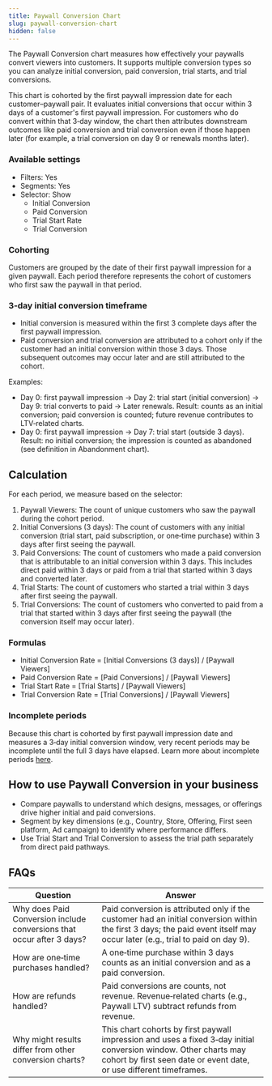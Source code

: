 ```yaml
---
title: Paywall Conversion Chart
slug: paywall-conversion-chart
hidden: false
---
```


The Paywall Conversion chart measures how effectively your paywalls convert viewers into customers. It supports multiple conversion types so you can analyze initial conversion, paid conversion, trial starts, and trial conversions.

This chart is cohorted by the first paywall impression date for each customer–paywall pair. It evaluates initial conversions that occur within 3 days of a customer's first paywall impression. For customers who do convert within that 3‑day window, the chart then attributes downstream outcomes like paid conversion and trial conversion even if those happen later (for example, a trial conversion on day 9 or renewals months later).

### Available settings

- Filters: Yes
- Segments: Yes
- Selector: Show
  - Initial Conversion
  - Paid Conversion
  - Trial Start Rate
  - Trial Conversion

### Cohorting

Customers are grouped by the date of their first paywall impression for a given paywall. Each period therefore represents the cohort of customers who first saw the paywall in that period.

### 3‑day initial conversion timeframe

- Initial conversion is measured within the first 3 complete days after the first paywall impression.
- Paid conversion and trial conversion are attributed to a cohort only if the customer had an initial conversion within those 3 days. Those subsequent outcomes may occur later and are still attributed to the cohort.

Examples:

- Day 0: first paywall impression → Day 2: trial start (initial conversion) → Day 9: trial converts to paid → Later renewals. Result: counts as an initial conversion; paid conversion is counted; future revenue contributes to LTV‑related charts.
- Day 0: first paywall impression → Day 7: trial start (outside 3 days). Result: no initial conversion; the impression is counted as abandoned (see definition in Abandonment chart).

## Calculation

For each period, we measure based on the selector:

1. Paywall Viewers: The count of unique customers who saw the paywall during the cohort period.
2. Initial Conversions (3 days): The count of customers with any initial conversion (trial start, paid subscription, or one‑time purchase) within 3 days after first seeing the paywall.
3. Paid Conversions: The count of customers who made a paid conversion that is attributable to an initial conversion within 3 days. This includes direct paid within 3 days or paid from a trial that started within 3 days and converted later.
4. Trial Starts: The count of customers who started a trial within 3 days after first seeing the paywall.
5. Trial Conversions: The count of customers who converted to paid from a trial that started within 3 days after first seeing the paywall (the conversion itself may occur later).

### Formulas

- Initial Conversion Rate = [Initial Conversions (3 days)] / [Paywall Viewers]
- Paid Conversion Rate = [Paid Conversions] / [Paywall Viewers]
- Trial Start Rate = [Trial Starts] / [Paywall Viewers]
- Trial Conversion Rate = [Trial Conversions] / [Paywall Viewers]

### Incomplete periods

Because this chart is cohorted by first paywall impression date and measures a 3‑day initial conversion window, very recent periods may be incomplete until the full 3 days have elapsed. Learn more about incomplete periods [here](/dashboard-and-metrics/charts/charts-feature-incomplete-periods).

## How to use Paywall Conversion in your business

- Compare paywalls to understand which designs, messages, or offerings drive higher initial and paid conversions.
- Segment by key dimensions (e.g., Country, Store, Offering, First seen platform, Ad campaign) to identify where performance differs.
- Use Trial Start and Trial Conversion to assess the trial path separately from direct paid pathways.

## FAQs

| Question | Answer |
| --- | --- |
| Why does Paid Conversion include conversions that occur after 3 days? | Paid conversion is attributed only if the customer had an initial conversion within the first 3 days; the paid event itself may occur later (e.g., trial to paid on day 9). |
| How are one‑time purchases handled? | A one‑time purchase within 3 days counts as an initial conversion and as a paid conversion. |
| How are refunds handled? | Paid conversions are counts, not revenue. Revenue‑related charts (e.g., Paywall LTV) subtract refunds from revenue. |
| Why might results differ from other conversion charts? | This chart cohorts by first paywall impression and uses a fixed 3‑day initial conversion window. Other charts may cohort by first seen date or event date, or use different timeframes. |


